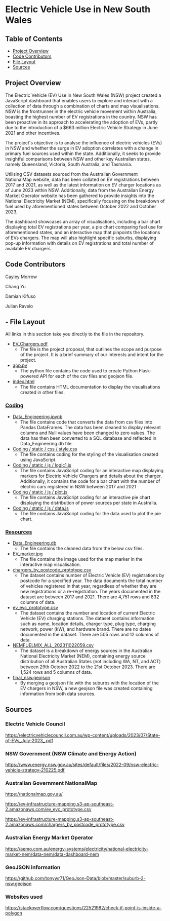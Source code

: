 # Electric Vehicle Use in New South Wales
## Table of Contents
- [Project Overview](#project-overview)
- [Code Contributors](#code-contributors)
- [File Layout](#file-layout)
- [Sources](#sources)

## Project Overview
The Electric Vehicle (EV) Use in New South Wales (NSW) project created a JavaScript dashboard that enables users to explore and interact with a collection of data through a combination of charts and map visualisations. NSW is the frontrunner in the electric vehicle movement within Australia, boasting the highest number of EV registrations in the country. NSW has been proactive in its approach to accelerating the adoption of EVs, partly due to the introduction of a $663 million Electric Vehicle Strategy in June 2021 and other incentives. 

The project's objective is to analyse the influence of electric vehicles (EVs) in NSW and whether the surge in EV adoption correlates with a change in primary fuel sources used within the state. Additionally, it seeks to provide insightful comparisons between NSW and other key Australian states, namely Queensland, Victoria, South Australia, and Tasmania. 

Utilising CSV datasets sourced from the Australian Government NationalMap website, data has been collated on EV registrations between 2017 and 2021, as well as the latest information on EV charger locations as of June 2023 within NSW. Additionally, data from the Australian Energy Market Operator website has been gathered to provide insights into the National Electricity Market (NEM), specifically focusing on the breakdown of fuel used by aforementioned states between October 2022 and October 2023. 

The dashboard showcases an array of visualisations, including a bar chart displaying total EV registrations per year, a pie chart comparing fuel use for aforementioned states, and an interactive map that pinpoints the locations of EVs chargers. The map will also highlight specific suburbs, displaying pop-up information with details on EV registrations and total number of available EV chargers.

## Code Contributors
Cayley Morrow

Chang Yu

Damian Kifuso

Julian Ravelo
## - File Layout
All links in this section take you directly to the file in the repository.

- [EV_Chargers.pdf](EV_Chargers.pdf)
    - The file is the project proposal, that outlines the scope and purpose of the project. It is a brief summary of our interests and intent for the project.
- [app.py](app.py)
    - The python file contains the code used to create Python Flask-powered API for each of the csv files and geojson file. 
- [index.html](index.html)
    - The file contains HTML documentation to display the visualisations created in other files. 

### [Coding](Coding)
- [Data_Engineering.ipynb](Coding/Data_Engineering.ipynb)
    - The file contains code that converts the data from csv files into Pandas DataFrames. The data has been cleaned to display relevant columns and Null values have been changed to zero values. The data has then been converted to a SQL database and reflected in Data_Engineering.db file. 
- [Coding / static / css / style.css](Coding/static/css/style.css)
    - The file contains coding for the styling of the visualisation created using JavaScript.
- [Coding / static / js / logic1.js](Coding/static/js/logic1.js)
    - The file contains JavaScript coding for an interactive map displaying markers for Electric Vehicle Chargers and details about the charger. Additionally, it contains the code for a bar chart with the number of electric cars registered in NSW between 2017 and 2021
- [Coding / static / js / plot.js](Coding/static/js/plot.js)
    - The file contains JavaScript coding for an interactive pie chart displaying the distribution of power sources per state in Australia. 
- [Coding / static / js / data.js](Coding/static/js/data.js)
    - The file contains JavaScript coding for the data used to plot the pie chart.
### [Resources](Resources)
- [Data_Engineering.db](Resources/Data_Engineering.db)
    - The file contains the cleaned data from the below csv files.
- [EV_marker.jpg](Resources/EV_marker.jpg)
    - The file contains the image used for the map marker in the interactive map visualisation.
- [chargers_by_postcode_prototype.csv](Resources/chargers_by_postcode_prototype.csv)
    - The dataset contains number of Electric Vehicle (EV) registrations by postcode for a specified year. The data documents the total number of vehicles registered in that year, regardless of whether they are new registrations or a re-registration. The years documented in the dataset are between 2017 and 2021. There are 4,751 rows and 832 columns of data.
- [ev_evc_prototype.csv](Resources/ev_evc_prototype.csv)
    - The dataset contains the number and location of current Electric Vehicle (EV) charging stations. The dataset contains information such as name, location details, charger type, plug type, charging network, power (kW), and hardware brand. There are no dates documented in the dataset. There are 505 rows and 12 columns of data.
- [NEMFUELMIX_ALL_202311022059.csv](Resources/NEMFUELMIX_ALL_202311022059.csv)
    - The dataset is a breakdown of energy sources in the Australian National Electricity Market (NEM), containing energy source distribution of all Australian States (not including WA, NT, and ACT) between 29th October 2022 to the 21st October 2023. There are 1,524 rows and 5 columns of data.
- [final_nsw.geojson](Resources/final_nsw.geojson)
    - By merging a geojson file with the suburbs with the location of the EV chargers in NSW, a new geojson file was created containing information from both data sources. 

## Sources
### Electric Vehicle Council

https://electricvehiclecouncil.com.au/wp-content/uploads/2023/07/State-of-EVs_July-2023_.pdf 

### NSW Government (NSW Climate and Energy Action)

https://www.energy.nsw.gov.au/sites/default/files/2022-09/nsw-electric-vehicle-strategy-210225.pdf

### Australian Government NationalMap 

https://nationalmap.gov.au/
                                   
https://ev-infrastructure-mapping.s3-ap-southeast-2.amazonaws.com/ev_evc_prototype.csv

https://ev-infrastructure-mapping.s3-ap-southeast-2.amazonaws.com/chargers_by_postcode_prototype.csv

### Australian Energy Market Operator

https://aemo.com.au/energy-systems/electricity/national-electricity-market-nem/data-nem/data-dashboard-nem

### GeoJSON information

https://github.com/tonywr71/GeoJson-Data/blob/master/suburb-2-nsw.geojson

### Websites used

https://stackoverflow.com/questions/22521982/check-if-point-is-inside-a-polygon  
